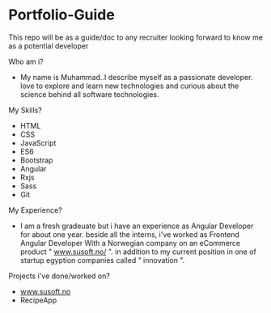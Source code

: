 # Portfolio-Guide
This repo will be as a guide/doc to any recruiter looking forward to know me as a potential developer


Who am i? 
- My name is Muhammad..I describe myself as a passionate developer. love to explore and learn new technologies and curious about the science behind all software technologies.

My Skills?
- HTML
- CSS
- JavaScript
- ES6
- Bootstrap
- Angular
- Rxjs
- Sass
- Git

My Experience? 
- I am a fresh gradeuate but i have an experience as Angular Developer for about one year. beside all the interns, i've worked as Frontend Angular Developer With a Norwegian company on an eCommerce product " www.susoft.no/  ". in addition to my current position in one of startup egyption companies called " innovation ". 


Projects i've done/worked on?
- www.susoft.no
- RecipeApp
